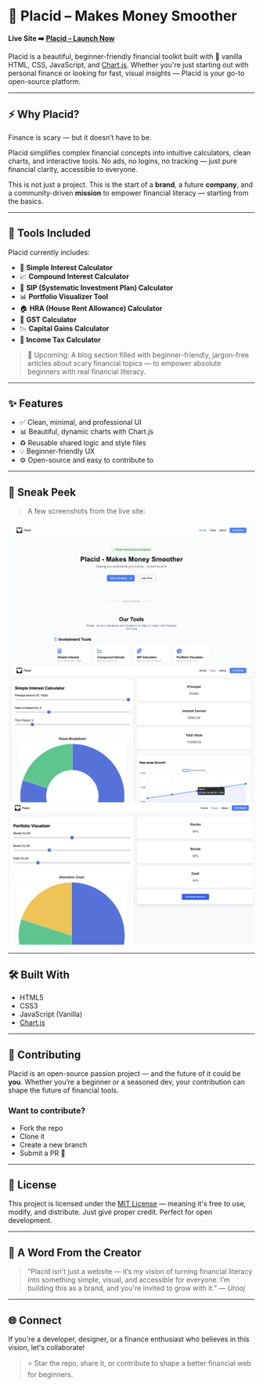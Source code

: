 # 💸 Placid – Makes Money Smoother

**Live Site ➡️ [Placid – Launch Now](https://urooj-vx.github.io/Placid/)**

Placid is a beautiful, beginner-friendly financial toolkit built with 💛 vanilla HTML, CSS, JavaScript, and [Chart.js](https://www.chartjs.org/). Whether you're just starting out with personal finance or looking for fast, visual insights — Placid is your go-to open-source platform.

---

## ⚡ Why Placid?

Finance is scary — but it doesn’t have to be.

Placid simplifies complex financial concepts into intuitive calculators, clean charts, and interactive tools. No ads, no logins, no tracking — just pure financial clarity, accessible to everyone.

This is not just a project. This is the start of a **brand**, a future **company**, and a community-driven **mission** to empower financial literacy — starting from the basics.

---

## 🧰 Tools Included

Placid currently includes:

- 🧮 **Simple Interest Calculator**
- 📈 **Compound Interest Calculator**
- 💸 **SIP (Systematic Investment Plan) Calculator**
- 📊 **Portfolio Visualizer Tool**
- 🏠 **HRA (House Rent Allowance) Calculator**
- 🧾 **GST Calculator**
- 📉 **Capital Gains Calculator**
- 🧮 **Income Tax Calculator**

> 🚀 Upcoming: A blog section filled with beginner-friendly, jargon-free articles about scary financial topics — to empower absolute beginners with real financial literacy.

---

## ✨ Features

- ✅ Clean, minimal, and professional UI
- 📊 Beautiful, dynamic charts with Chart.js
- ♻️ Reusable shared logic and style files
- 💡 Beginner-friendly UX
- ⚙️ Open-source and easy to contribute to

---

## 📸 Sneak Peek

> A few screenshots from the live site:

![Placid Home Page](./screenshots/Placid-home-page.png)
![Simple Interest Calculator](./screenshots/Placid-simple-interest-calculator.png)
![Portfolio Visualizer](./screenshots/Placid-portfolio-visualizer.png)

---

## 🛠️ Built With

- HTML5
- CSS3
- JavaScript (Vanilla)
- [Chart.js](https://www.chartjs.org/)

---

## 👐 Contributing

Placid is an open-source passion project — and the future of it could be **you**. Whether you’re a beginner or a seasoned dev, your contribution can shape the future of financial tools.

### Want to contribute?
- Fork the repo
- Clone it
- Create a new branch
- Submit a PR 🙌

---

## 📜 License

This project is licensed under the [MIT License](/LICENCE) — meaning it's free to use, modify, and distribute. Just give proper credit. Perfect for open development.

---

## 🙌 A Word From the Creator

> “Placid isn't just a website — it’s my vision of turning financial literacy into something simple, visual, and accessible for everyone. I’m building this as a brand, and you're invited to grow with it.” — *Urooj*

---

## 🌐 Connect

If you're a developer, designer, or a finance enthusiast who believes in this vision, let's collaborate!

> ⭐ Star the repo, share it, or contribute to shape a better financial web for beginners.

